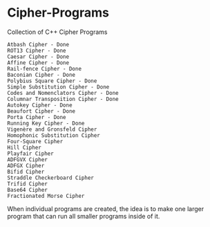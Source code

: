 # Cipher-Programs
Collection of C++ Cipher Programs


    Atbash Cipher - Done
    ROT13 Cipher - Done
    Caesar Cipher - Done
    Affine Cipher - Done
    Rail-fence Cipher - Done
    Baconian Cipher - Done
    Polybius Square Cipher - Done
    Simple Substitution Cipher - Done
    Codes and Nomenclators Cipher - Done
    Columnar Transposition Cipher - Done
    Autokey Cipher - Done
    Beaufort Cipher - Done
    Porta Cipher - Done
    Running Key Cipher - Done
    Vigenère and Gronsfeld Cipher
    Homophonic Substitution Cipher
    Four-Square Cipher
    Hill Cipher
    Playfair Cipher
    ADFGVX Cipher
    ADFGX Cipher
    Bifid Cipher
    Straddle Checkerboard Cipher
    Trifid Cipher
    Base64 Cipher
    Fractionated Morse Cipher

When individual programs are created, the idea is to make one larger program that can run all smaller programs inside of it.
